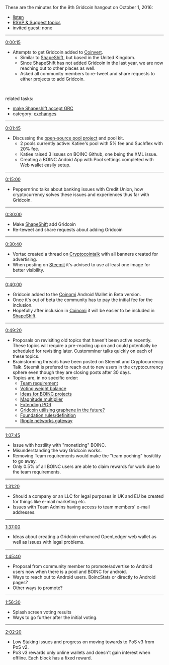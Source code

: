 These are the minutes for the 9th Gridcoin hangout on October 1, 2016:
* [listen](https://soundcloud.com/gridcoin-community-hangouts/9th-hangout)
* [RSVP & Suggest topics](https://steemit.com/gridcoin/@cm-steem/gridcoin-community-hangout-009-rsvp-and-suggest-topics?sort=votes#comments)
* invited guest: none

***
[0:00:15](https://soundcloud.com/gridcoin-community-hangouts/9th-hangout#t=0:15)
* Attempts to get Gridcoin added to [Coinvert](https://coinvert.io).
  * Similar to [ShapeShift](https://shapeshift.io/), but based in the United Kingdom.
  * Since ShapeShift has not added Gridcoin in the last year, we are now reaching out to other places as well.
  * Asked all community members to re-tweet and share requests to either projects to add Gridcoin.
 
 <br>
 
  related tasks: 
  * [make Shapeshift accept GRC](https://github.com/Erkan-Yilmaz/Gridcoin-tasks/issues/31)
  * category: [exchanges](https://github.com/Erkan-Yilmaz/Gridcoin-tasks/labels/exchanges)

***
[0:01:45](https://soundcloud.com/gridcoin-community-hangouts/9th-hangout#t=1:45)
* Discussing the [open-source pool project](https://cryptocointalk.com/topic/49262-open-source-project-gridcoin-pool-boinc-account-manager/) and pool kit.
  * 2 pools currently active: Katiee's pool with 5% fee and Suchflex with 20% fee.
  * Katiee raised 3 issues on BOINC Github, one being the XML issue.
  * Creating a BOINC Andoid App with Pool settings completed with Web wallet easily setup.

***
[0:15:00](https://soundcloud.com/gridcoin-community-hangouts/9th-hangout#t=15:00)
* Peppernrino talks about banking issues with Credit Union, how cryptocurrency solves these issues and experiences thus far with Gridcoin.

***
[0:30:00](https://soundcloud.com/gridcoin-community-hangouts/9th-hangout#t=30:00)
* Make [ShapeShift](https://shapeshift.io/) add Gridcoin
* Re-teweet and share requests about adding Gridcoin

***
[0:30:40](https://soundcloud.com/gridcoin-community-hangouts/9th-hangout#t=30:40)
* Vortac created a thread on [Cryptocointalk](https://cryptocointalk.com/topic/50138-gridcoin-ads-images-and-banners) with all banners created for advertising. 
* When posting on [Steemit](https://steemit.com) it's advised to use at least one image for better visibility.

***
[0:40:00](https://soundcloud.com/gridcoin-community-hangouts/9th-hangout#t=40:00)
* Gridcoin added to the [Coinomi](https://coinomi.com/) Android Wallet in Beta version.
* Once it's out of beta the community has to pay the initial fee for the inclusion.
* Hopefully after inclusion in [Coinomi](https://coinomi.com/) it will be easier to be included in [ShapeShift](https://shapeshift.io/).

***
[0:49:20](https://soundcloud.com/gridcoin-community-hangouts/9th-hangout#t=49:20)
* Proposals on revisiting old topics that haven't been active recently. These topics will require a pre-reading up on and could potentially be scheduled for revisiting later. Customminer talks quickly on each of these topics.
* Brainstorming threads have been posted on Steemit and Cryptocurrency Talk. Steemit is prefered to reach out to new users in the cryptocurrency sphere even though they are closing posts after 30 days. 	
* Topics are, in no specific order:
	* [Team requirement](https://cryptocointalk.com/topic/44260-discussion-mandatory-team-gridcoin-membership-requirement/page-5)
	* [Voting weight balance](https://cryptocointalk.com/topic/40773-discussion-magnitudebalance-voting-type-magnitude-weight-unbalanced/)
	* [Ideas for BOINC projects](https://cryptocointalk.com/topic/10694-brainstorm-session-ideas-for-boinc-projects/page-3)
	* [Magnitude multiplier](https://cryptocointalk.com/topic/38994-magnitude-multiplier/)
	* [Extending POR](https://cryptocointalk.com/topic/42995-is-it-possible-to-extend-por-to-other-project-types/)
	* [Gridcoin utilising graphene in the future?](https://cryptocointalk.com/topic/24622-dposbitshares-tool-kit/)
	* [Foundation rules/definition](https://cryptocointalk.com/topic/38607-discussion-foundation-definitions-and-rules-proposal/page-2)
	* [Ripple networks gateway](https://cryptocointalk.com/topic/41878-ripple-networks-gateway/)
  
***
[1:07:45](https://soundcloud.com/gridcoin-community-hangouts/9th-hangout#t=1:07:45)
* Issue with hostility with "monetizing" BOINC. 
* Misunderstanding the way Gridcoin works.
* Removing Team requirements would make the "team poching" hositility to go away.
* Only 0.5% of all BOINC users are able to claim rewards for work due to the team requirements.

***
[1:31:20](https://soundcloud.com/gridcoin-community-hangouts/9th-hangout#t=1:31:20)
* Should a company or an LLC for legal purposes in UK and EU be created for things like e-mail marketing etc.
* Issues with Team Admins having access to team members' e-mail addresses.

***
[1:37:00](https://soundcloud.com/gridcoin-community-hangouts/9th-hangout#t=1:37:00)
* Ideas about creating a Gridcoin enhanced OpenLedger web wallet as well as issues with legal problems.

***
[1:45:40](https://soundcloud.com/gridcoin-community-hangouts/9th-hangout#t=1:45:40)
* Proposal from community member to promote/advertise to Android users now when there is a pool and BOINC for android.
* Ways to reach out to Android users. BoincStats or directly to Android pages?
* Other ways to promote?

***
[1:56:30](https://soundcloud.com/gridcoin-community-hangouts/9th-hangout#t=1:56:30)
* Splash screen voting results
* Ways to go further after the initial voting. 

***
[2:02:20](https://soundcloud.com/gridcoin-community-hangouts/9th-hangout#t=2:02:20)
* Low Staking issues and progress on moving towards to PoS v3 from PoS v2.
* PoS v3 rewards only online wallets and doesn't gain interest when offline. Each block has a fixed reward.
